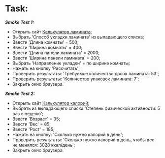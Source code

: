 # Task:

***Smoke Test 1:***
* Открыть сайт [Калькулятор ламината](https://calc.by/building-calculators/laminate.html);
* Выбрать 'Способ укладки ламината' из выпадающего списка;
* Ввести 'Длина комнаты' = 500;
* Ввести 'Ширина комнаты' = 400;
* Ввести 'Длина панели ламината' = 2000;
* Ввести 'Ширина панели ламината' = 200;
* Выбрать 'Направление укладки' = по ширине комнаты;
* Нажать на кнопку 'Рассчитать';
* Проверить результаты: 'Требуемое количество досок ламината: 53';
* Проверить результаты: 'Количество упаковок ламината: 7';
* Закрыть окно браузера.

***Smoke Test 2:***
* Открыть сайт [Калькулятор калорий](https://www.calc.ru/kalkulyator-kalorii.html);
* Выбрать из выпадающего списка 'Степень физической активности: 5 раз в неделю';
* Ввести 'Возраст' = 35;
* Ввести 'Bec' = 85;
* Ввести 'Рост' = 185;
* Нажать на кнопку: 'Сколько нужно калорий в день';
* Проверить результаты: 'Сколько нужно калорий в день, чтобы вес не менялся: 3028 ккал/день';
* Закрыть окно браузера.
